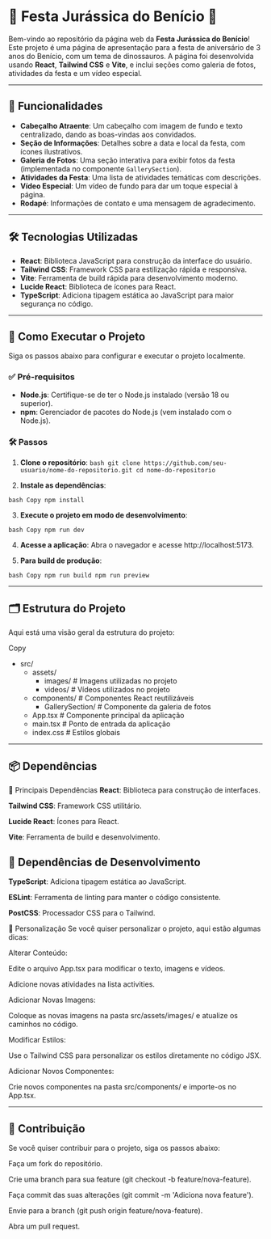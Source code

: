 # 🦖 Festa Jurássica do Benício 🦕

Bem-vindo ao repositório da página web da **Festa Jurássica do Benício**! Este projeto é uma página de apresentação para a festa de aniversário de 3 anos do Benício, com um tema de dinossauros. A página foi desenvolvida usando **React**, **Tailwind CSS** e **Vite**, e inclui seções como galeria de fotos, atividades da festa e um vídeo especial.

---

## 🚀 Funcionalidades

- **Cabeçalho Atraente**: Um cabeçalho com imagem de fundo e texto centralizado, dando as boas-vindas aos convidados.
- **Seção de Informações**: Detalhes sobre a data e local da festa, com ícones ilustrativos.
- **Galeria de Fotos**: Uma seção interativa para exibir fotos da festa (implementada no componente `GallerySection`).
- **Atividades da Festa**: Uma lista de atividades temáticas com descrições.
- **Vídeo Especial**: Um vídeo de fundo para dar um toque especial à página.
- **Rodapé**: Informações de contato e uma mensagem de agradecimento.

---

## 🛠️ Tecnologias Utilizadas

- **React**: Biblioteca JavaScript para construção da interface do usuário.
- **Tailwind CSS**: Framework CSS para estilização rápida e responsiva.
- **Vite**: Ferramenta de build rápida para desenvolvimento moderno.
- **Lucide React**: Biblioteca de ícones para React.
- **TypeScript**: Adiciona tipagem estática ao JavaScript para maior segurança no código.

---

## 📂 Como Executar o Projeto

Siga os passos abaixo para configurar e executar o projeto localmente.

### ✅ Pré-requisitos

- **Node.js**: Certifique-se de ter o Node.js instalado (versão 18 ou superior).
- **npm**: Gerenciador de pacotes do Node.js (vem instalado com o Node.js).

### 🛠️ Passos

1. **Clone o repositório**:
   ``bash
   git clone https://github.com/seu-usuario/nome-do-repositorio.git
   cd nome-do-repositorio``
   
2. **Instale as dependências**:

``bash
Copy
npm install``

3. **Execute o projeto em modo de desenvolvimento**:

``bash
Copy
npm run dev``

4. **Acesse a aplicação**:
Abra o navegador e acesse http://localhost:5173.

5. **Para build de produção**:

``bash
Copy
npm run build
npm run preview``

---

## 🗂️ Estrutura do Projeto
Aqui está uma visão geral da estrutura do projeto:

Copy
- src/
    - assets/
        -  images/          # Imagens utilizadas no projeto
         - videos/          # Vídeos utilizados no projeto
    - components/        # Componentes React reutilizáveis
        -  GallerySection/  # Componente da galeria de fotos
  - App.tsx            # Componente principal da aplicação
  - main.tsx           # Ponto de entrada da aplicação
  - index.css          # Estilos globais


---

## 📦 Dependências
📌 Principais Dependências
**React**: Biblioteca para construção de interfaces.

**Tailwind CSS**: Framework CSS utilitário.

**Lucide React**: Ícones para React.

**Vite**: Ferramenta de build e desenvolvimento.

## 🔧 Dependências de Desenvolvimento

**TypeScript**: Adiciona tipagem estática ao JavaScript.

**ESLint**: Ferramenta de linting para manter o código consistente.

**PostCSS**: Processador CSS para o Tailwind.

🎨 Personalização
Se você quiser personalizar o projeto, aqui estão algumas dicas:

Alterar Conteúdo:

Edite o arquivo App.tsx para modificar o texto, imagens e vídeos.

Adicione novas atividades na lista activities.

Adicionar Novas Imagens:

Coloque as novas imagens na pasta src/assets/images/ e atualize os caminhos no código.

Modificar Estilos:

Use o Tailwind CSS para personalizar os estilos diretamente no código JSX.

Adicionar Novos Componentes:

Crie novos componentes na pasta src/components/ e importe-os no App.tsx.

---

## 🤝 Contribuição
Se você quiser contribuir para o projeto, siga os passos abaixo:

Faça um fork do repositório.

Crie uma branch para sua feature (git checkout -b feature/nova-feature).

Faça commit das suas alterações (git commit -m 'Adiciona nova feature').

Envie para a branch (git push origin feature/nova-feature).

Abra um pull request.
